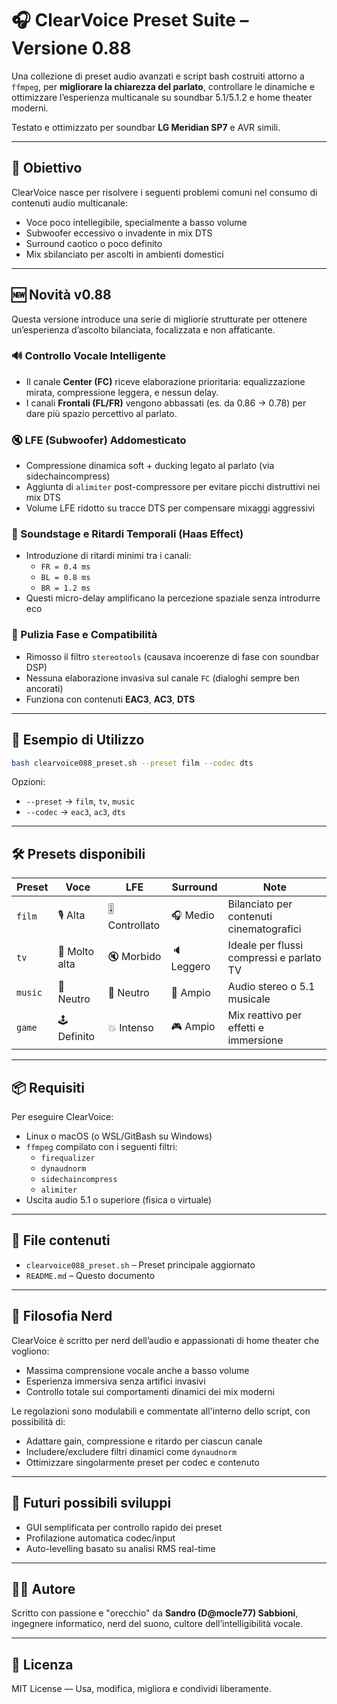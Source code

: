 # 🎧 ClearVoice Preset Suite – Versione 0.88

Una collezione di preset audio avanzati e script bash costruiti attorno a `ffmpeg`, per **migliorare la chiarezza del parlato**, controllare le dinamiche e ottimizzare l’esperienza multicanale su soundbar 5.1/5.1.2 e home theater moderni.

Testato e ottimizzato per soundbar **LG Meridian SP7** e AVR simili.

---

## 🎯 Obiettivo

ClearVoice nasce per risolvere i seguenti problemi comuni nel consumo di contenuti audio multicanale:

- Voce poco intellegibile, specialmente a basso volume
- Subwoofer eccessivo o invadente in mix DTS
- Surround caotico o poco definito
- Mix sbilanciato per ascolti in ambienti domestici

---

## 🆕 Novità v0.88

Questa versione introduce una serie di migliorie strutturate per ottenere un’esperienza d’ascolto bilanciata, focalizzata e non affaticante.

### 🔊 Controllo Vocale Intelligente
- Il canale **Center (FC)** riceve elaborazione prioritaria: equalizzazione mirata, compressione leggera, e nessun delay.
- I canali **Frontali (FL/FR)** vengono abbassati (es. da 0.86 → 0.78) per dare più spazio percettivo al parlato.

### 🔇 LFE (Subwoofer) Addomesticato
- Compressione dinamica soft + ducking legato al parlato (via sidechaincompress)
- Aggiunta di `alimiter` post-compressore per evitare picchi distruttivi nei mix DTS
- Volume LFE ridotto su tracce DTS per compensare mixaggi aggressivi

### 🧠 Soundstage e Ritardi Temporali (Haas Effect)
- Introduzione di ritardi minimi tra i canali:
  - `FR = 0.4 ms`
  - `BL = 0.8 ms`
  - `BR = 1.2 ms`
- Questi micro-delay amplificano la percezione spaziale senza introdurre eco

### 🔬 Pulizia Fase e Compatibilità
- Rimosso il filtro `stereotools` (causava incoerenze di fase con soundbar DSP)
- Nessuna elaborazione invasiva sul canale `FC` (dialoghi sempre ben ancorati)
- Funziona con contenuti **EAC3**, **AC3**, **DTS**

---

## 🧪 Esempio di Utilizzo

```bash
bash clearvoice088_preset.sh --preset film --codec dts
```

Opzioni:

- `--preset` → `film`, `tv`, `music`
- `--codec` → `eac3`, `ac3`, `dts`

---

## 🛠️ Presets disponibili

| Preset | Voce | LFE | Surround | Note |
|--------|------|-----|----------|------|
| `film` | 🎙️ Alta | 🎚️ Controllato | 🎧 Medio | Bilanciato per contenuti cinematografici |
| `tv`   | 📢 Molto alta | 🔇 Morbido | 🔈 Leggero | Ideale per flussi compressi e parlato TV |
| `music` | 🎵 Neutro | 🎵 Neutro | 🎵 Ampio | Audio stereo o 5.1 musicale |
| `game` | 🕹️ Definito | 💥 Intenso | 🎮 Ampio | Mix reattivo per effetti e immersione |

---

## 📦 Requisiti

Per eseguire ClearVoice:

- Linux o macOS (o WSL/GitBash su Windows)
- `ffmpeg` compilato con i seguenti filtri:
  - `firequalizer`
  - `dynaudnorm`
  - `sidechaincompress`
  - `alimiter`
- Uscita audio 5.1 o superiore (fisica o virtuale)

---

## 🧰 File contenuti

- `clearvoice088_preset.sh` – Preset principale aggiornato
- `README.md` – Questo documento

---

## 🤖 Filosofia Nerd

ClearVoice è scritto per nerd dell’audio e appassionati di home theater che vogliono:

- Massima comprensione vocale anche a basso volume
- Esperienza immersiva senza artifici invasivi
- Controllo totale sui comportamenti dinamici dei mix moderni

Le regolazioni sono modulabili e commentate all'interno dello script, con possibilità di:

- Adattare gain, compressione e ritardo per ciascun canale
- Includere/excludere filtri dinamici come `dynaudnorm`
- Ottimizzare singolarmente preset per codec e contenuto

---

## 📡 Futuri possibili sviluppi

- GUI semplificata per controllo rapido dei preset
- Profilazione automatica codec/input
- Auto-levelling basato su analisi RMS real-time

---

## 👨‍💻 Autore

Scritto con passione e "orecchio" da **Sandro (D@mocle77) Sabbioni**,  
ingegnere informatico, nerd del suono, cultore dell’intelligibilità vocale.

---

## 📜 Licenza

MIT License — Usa, modifica, migliora e condividi liberamente.
